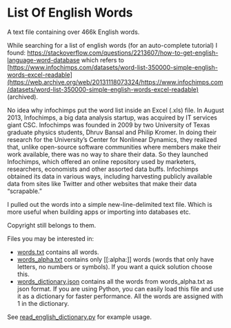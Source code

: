 List Of English Words
=============

A text file containing over 466k English words.

While searching for a list of english words (for an auto-complete tutorial)
I found: https://stackoverflow.com/questions/2213607/how-to-get-english-language-word-database which refers to [https://www.infochimps.com/datasets/word-list-350000-simple-english-words-excel-readable](https://web.archive.org/web/20131118073324/https://www.infochimps.com/datasets/word-list-350000-simple-english-words-excel-readable) (archived).

No idea why infochimps put the word list inside an Excel (.xls) file. In August 2013, Infochimps, a big data analysis startup, was acquired by IT services giant CSC. Infochimps was founded in 2009 by two University of Texas graduate physics students, Dhruv Bansal and Philip Kromer. In doing their research for the University’s Center for Nonlinear Dynamics, they realized that, unlike open-source software communities where members make their work available, there was no way to share their data. So they launched Infochimps, which offered an online repository used by marketers, researchers, economists and other assorted data buffs. Infochimps obtained its data in various ways, including harvesting publicly available data from sites like Twitter and other websites that make their data “scrapable.”

I pulled out the words into a simple new-line-delimited text file.
Which is more useful when building apps or importing into databases etc.

Copyright still belongs to them.

Files you may be interested in:

-  [words.txt](words.txt) contains all words.
-  [words_alpha.txt](words_alpha.txt) contains only [[:alpha:]] words (words that only have letters, no numbers or symbols). If you want a quick solution choose this.
-  [words_dictionary.json](words_dictionary.json) contains all the words from words_alpha.txt as json format. 
If you are using Python, you can easily load this file and use it as a dictionary for faster performance. All the words are assigned with 1 in the dictionary.

See [read_english_dictionary.py](read_english_dictionary.py) for example usage.
